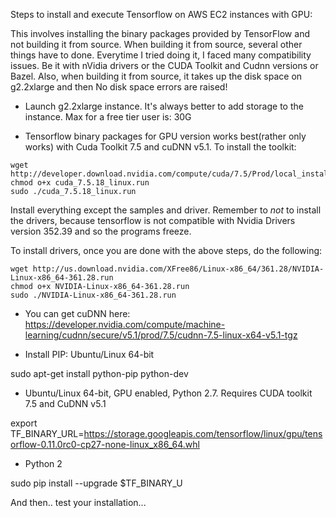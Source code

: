Steps to install and execute Tensorflow on AWS EC2 instances with GPU:

This involves installing the binary packages provided by TensorFlow and not building it from source.
When building it from source, several other things have to done. Everytime I tried doing it, I 
faced many compatibility issues. Be it with nVidia drivers or the CUDA Toolkit and Cudnn versions or Bazel.
Also, when building it from source, it takes up the disk space on g2.2xlarge and then No disk space errors are raised! 

* Launch g2.2xlarge instance. It's always better to add storage to the instance. Max for a free tier user is: 30G

* Tensorflow binary packages for GPU version works best(rather only works) with Cuda Toolkit 7.5 and cuDNN v5.1. To install the toolkit:

```
wget http://developer.download.nvidia.com/compute/cuda/7.5/Prod/local_installers/cuda_7.5.18_linux.run
chmod o+x cuda_7.5.18_linux.run
sudo ./cuda_7.5.18_linux.run
```

Install everything except the samples and driver. Remember to *not* to install the drivers, because tensorflow is not compatible with Nvidia Drivers version 352.39 and so the programs freeze.

To install drivers, once you are done with the above steps, do the following:

```
wget http://us.download.nvidia.com/XFree86/Linux-x86_64/361.28/NVIDIA-Linux-x86_64-361.28.run
chmod o+x NVIDIA-Linux-x86_64-361.28.run
sudo ./NVIDIA-Linux-x86_64-361.28.run
```

* You can get cuDNN here: https://developer.nvidia.com/compute/machine-learning/cudnn/secure/v5.1/prod/7.5/cudnn-7.5-linux-x64-v5.1-tgz

* Install PIP: Ubuntu/Linux 64-bit

sudo apt-get install python-pip python-dev

* Ubuntu/Linux 64-bit, GPU enabled, Python 2.7. Requires CUDA toolkit 7.5 and CuDNN v5.1

export TF_BINARY_URL=https://storage.googleapis.com/tensorflow/linux/gpu/tensorflow-0.11.0rc0-cp27-none-linux_x86_64.whl

* Python 2

sudo pip install --upgrade $TF_BINARY_U

And then.. test your installation...






